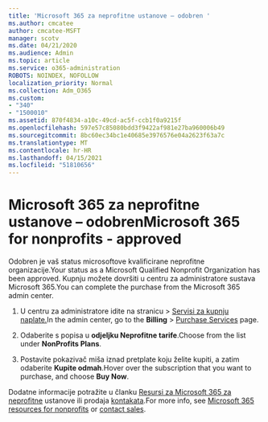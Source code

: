 ```yaml
---
title: 'Microsoft 365 za neprofitne ustanove – odobren '
ms.author: cmcatee
author: cmcatee-MSFT
manager: scotv
ms.date: 04/21/2020
ms.audience: Admin
ms.topic: article
ms.service: o365-administration
ROBOTS: NOINDEX, NOFOLLOW
localization_priority: Normal
ms.collection: Adm_O365
ms.custom:
- "340"
- "1500010"
ms.assetid: 870f4834-a10c-49cd-ac5f-ccb1f0a9215f
ms.openlocfilehash: 597e57c85080bdd3f9422af981e27ba960006b49
ms.sourcegitcommit: 8bc60ec34bc1e40685e3976576e04a2623f63a7c
ms.translationtype: MT
ms.contentlocale: hr-HR
ms.lasthandoff: 04/15/2021
ms.locfileid: "51810656"
---
```

# <a name="microsoft-365-for-nonprofits---approved"></a><span data-ttu-id="99292-102">Microsoft 365 za neprofitne ustanove – odobren</span><span class="sxs-lookup"><span data-stu-id="99292-102">Microsoft 365 for nonprofits - approved</span></span>

<span data-ttu-id="99292-103">Odobren je vaš status microsoftove kvalificirane neprofitne organizacije.</span><span class="sxs-lookup"><span data-stu-id="99292-103">Your status as a Microsoft Qualified Nonprofit Organization has been approved.</span></span> <span data-ttu-id="99292-104">Kupnju možete dovršiti u centru za administratore sustava Microsoft 365.</span><span class="sxs-lookup"><span data-stu-id="99292-104">You can complete the purchase from the Microsoft 365 admin center.</span></span>

1. <span data-ttu-id="99292-105">U centru za administratore  idite na stranicu \> [Servisi za kupnju naplate.](https://go.microsoft.com/fwlink/p/?linkid=868433)</span><span class="sxs-lookup"><span data-stu-id="99292-105">In the admin center, go to the **Billing** \> [Purchase Services](https://go.microsoft.com/fwlink/p/?linkid=868433) page.</span></span>

2. <span data-ttu-id="99292-106">Odaberite s popisa u **odjeljku Neprofitne tarife**.</span><span class="sxs-lookup"><span data-stu-id="99292-106">Choose from the list under **NonProfits Plans**.</span></span>

3. <span data-ttu-id="99292-107">Postavite pokazivač miša iznad pretplate koju želite kupiti, a zatim odaberite **Kupite odmah**.</span><span class="sxs-lookup"><span data-stu-id="99292-107">Hover over the subscription that you want to purchase, and choose **Buy Now**.</span></span>

<span data-ttu-id="99292-108">Dodatne informacije potražite u članku [Resursi za Microsoft 365 za neprofitne](https://www.microsoft.com/nonprofits/microsoft-365) ustanove ili prodaja [kontakata](https://www.microsoft.com/nonprofits/contact-us).</span><span class="sxs-lookup"><span data-stu-id="99292-108">For more info, see [Microsoft 365 resources for nonprofits](https://www.microsoft.com/nonprofits/microsoft-365) or [contact sales](https://www.microsoft.com/nonprofits/contact-us).</span></span>
